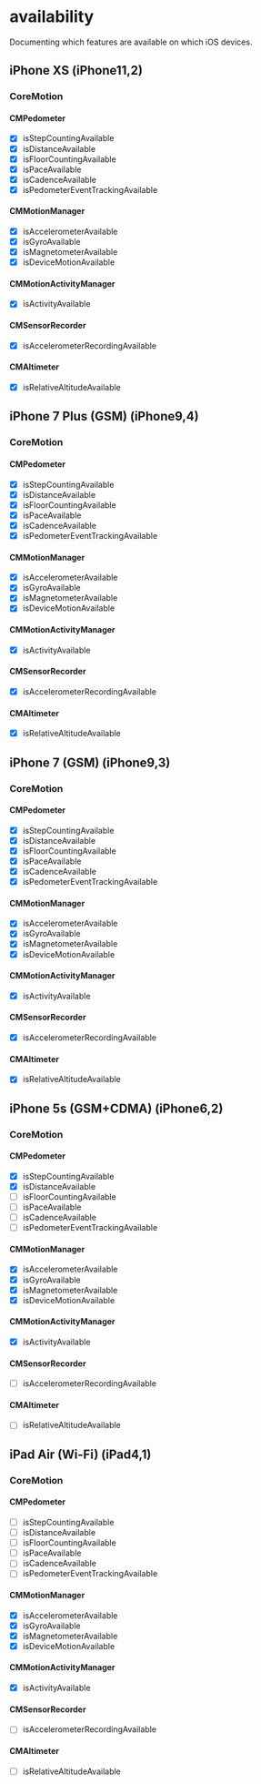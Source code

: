 # availability
Documenting which features are available on which iOS devices.

## iPhone XS (iPhone11,2)
### CoreMotion
#### CMPedometer
- [x] isStepCountingAvailable
- [x] isDistanceAvailable
- [x] isFloorCountingAvailable
- [x] isPaceAvailable
- [x] isCadenceAvailable
- [x] isPedometerEventTrackingAvailable
#### CMMotionManager
- [x] isAccelerometerAvailable
- [x] isGyroAvailable
- [x] isMagnetometerAvailable
- [x] isDeviceMotionAvailable
#### CMMotionActivityManager
- [x] isActivityAvailable
#### CMSensorRecorder
- [x] isAccelerometerRecordingAvailable
#### CMAltimeter
- [x] isRelativeAltitudeAvailable

## iPhone 7 Plus (GSM) (iPhone9,4)
### CoreMotion
#### CMPedometer
- [x] isStepCountingAvailable
- [x] isDistanceAvailable
- [x] isFloorCountingAvailable
- [x] isPaceAvailable
- [x] isCadenceAvailable
- [x] isPedometerEventTrackingAvailable
#### CMMotionManager
- [x] isAccelerometerAvailable
- [x] isGyroAvailable
- [x] isMagnetometerAvailable
- [x] isDeviceMotionAvailable
#### CMMotionActivityManager
- [x] isActivityAvailable
#### CMSensorRecorder
- [x] isAccelerometerRecordingAvailable
#### CMAltimeter
- [x] isRelativeAltitudeAvailable

## iPhone 7 (GSM) (iPhone9,3)
### CoreMotion
#### CMPedometer
- [x] isStepCountingAvailable
- [x] isDistanceAvailable
- [x] isFloorCountingAvailable
- [x] isPaceAvailable
- [x] isCadenceAvailable
- [x] isPedometerEventTrackingAvailable
#### CMMotionManager
- [x] isAccelerometerAvailable
- [x] isGyroAvailable
- [x] isMagnetometerAvailable
- [x] isDeviceMotionAvailable
#### CMMotionActivityManager
- [x] isActivityAvailable
#### CMSensorRecorder
- [x] isAccelerometerRecordingAvailable
#### CMAltimeter
- [x] isRelativeAltitudeAvailable

## iPhone 5s (GSM+CDMA) (iPhone6,2)
### CoreMotion
#### CMPedometer
- [x] isStepCountingAvailable
- [x] isDistanceAvailable
- [ ] isFloorCountingAvailable
- [ ] isPaceAvailable
- [ ] isCadenceAvailable
- [ ] isPedometerEventTrackingAvailable
#### CMMotionManager
- [x] isAccelerometerAvailable
- [x] isGyroAvailable
- [x] isMagnetometerAvailable
- [x] isDeviceMotionAvailable
#### CMMotionActivityManager
- [x] isActivityAvailable
#### CMSensorRecorder
- [ ] isAccelerometerRecordingAvailable
#### CMAltimeter
- [ ] isRelativeAltitudeAvailable

## iPad Air (Wi-Fi) (iPad4,1)
### CoreMotion
#### CMPedometer
- [ ] isStepCountingAvailable
- [ ] isDistanceAvailable
- [ ] isFloorCountingAvailable
- [ ] isPaceAvailable
- [ ] isCadenceAvailable
- [ ] isPedometerEventTrackingAvailable
#### CMMotionManager
- [x] isAccelerometerAvailable
- [x] isGyroAvailable
- [x] isMagnetometerAvailable
- [x] isDeviceMotionAvailable
#### CMMotionActivityManager
- [x] isActivityAvailable
#### CMSensorRecorder
- [ ] isAccelerometerRecordingAvailable
#### CMAltimeter
- [ ] isRelativeAltitudeAvailable
